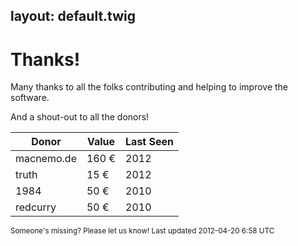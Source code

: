 layout:	default.twig
---

# Thanks!

Many thanks to all the folks contributing and helping to improve the software.

And a shout-out to all the donors!

| <i class='icon-resize-vertical'></i> Donor 	| <i class='icon-resize-vertical'></i> Value 	| <i class='icon-resize-vertical'></i> Last Seen | 
| ---------- | ------ 	| -----	|
| macnemo.de | 160 €	 	| 2012 	|
| truth		   | 15 € 		| 2012 	|
| 1984       | 50 € 	 	| 2010 	|
| redcurry   | 50 € 	 	| 2010 	|

<small class='muted'>
Someone's missing? Please let us know! Last updated 2012-04-20 6:58 UTC
</small>
